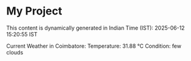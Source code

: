 # My Project

This content is dynamically generated in Indian Time (IST): 2025-06-12 15:20:55 IST


Current Weather in Coimbatore:
Temperature: 31.88 °C
Condition: few clouds
